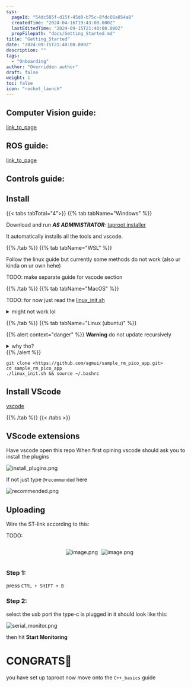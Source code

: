 ```yaml
---
sys:
  pageId: "54dc585f-d15f-45d0-b75c-8fdc66a854a8"
  createdTime: "2024-04-16T19:43:00.000Z"
  lastEditedTime: "2024-09-15T21:40:00.000Z"
  propFilepath: "docs/Getting_Started.md"
title: "Getting_Started"
date: "2024-09-15T21:40:00.000Z"
description: ""
tags:
  - "Onboarding"
author: "Overridden author"
draft: false
weight: 1
toc: false
icon: "rocket_launch"
---
```


## Computer Vision guide:

[link_to_page](86d45bc0-388b-4d26-8848-44f255f73d0e)

## ROS guide:

[link_to_page](3c76c1de-ec8f-46d6-8b0a-294005edc2d5)

## Controls guide:

## Install

{{< tabs tabTotal="4">}}
{{% tab tabName="Windows" %}}

Download and run _**AS ADMINISTRATOR**_: [taproot installer](https://github.com/Thornbots/TeachingFreshies/releases/tag/1.0)

It automatically installs all the tools and vscode.

{{% /tab %}}
{{% tab tabName="WSL" %}}

Follow the linux guide but currently some methods do not work (also ur kinda on ur own hehe)

TODO: make separate guide for vscode section

{{% /tab %}}
{{% tab tabName="MacOS" %}}

TODO: for now just read the [linux_init.sh](https://github.com/agmui/sample_rm_pico_app/blob/main/linux_init.sh)

<details>
<summary>might not work lol</summary>

`brew install libusb pkg-config`

Next install: [vscode](https://code.visualstudio.com/Download)

</details>

{{% /tab %}}
{{% tab tabName="Linux (ubuntu)" %}}

{{% alert context="danger" %}}
**Warning** do not update recursively
<details>
<summary>why tho?</summary>
There are some submodules that may go on for a while (like tinyusb) and I highly
recommend you don't need to get them.
If you want to see what submodules I update just look in `linux_init.sh`
</details>
{{% /alert %}}

```shell
git clone <https://github.com/agmui/sample_rm_pico_app.git>
cd sample_rm_pico_app
./linux_init.sh && source ~/.bashrc
```

## Install VScode

[vscode](https://code.visualstudio.com/Download)

{{% /tab %}}
{{< /tabs >}}

## VScode extensions

Have vscode open this repo
When first opining vscode should ask you to install the plugins

![install_plugins.png](https://prod-files-secure.s3.us-west-2.amazonaws.com/d518164a-d88e-44d1-a4ee-3adb3bd8bce0/89bd30f0-1825-4e77-867b-0a41ce370880/install_plugins.png?X-Amz-Algorithm=AWS4-HMAC-SHA256&X-Amz-Content-Sha256=UNSIGNED-PAYLOAD&X-Amz-Credential=ASIAZI2LB466ZIG7TVIH%2F20250216%2Fus-west-2%2Fs3%2Faws4_request&X-Amz-Date=20250216T090406Z&X-Amz-Expires=3600&X-Amz-Security-Token=IQoJb3JpZ2luX2VjEC4aCXVzLXdlc3QtMiJHMEUCIQCYb4KQaeqbtxq5fOl%2FaZ%2Bn%2FeuBi%2FHDCzzGbp4F03jCvgIgcNhydvvd0kc2rTeBAdiYVIYi4IgDSOtiBHxspnOzcbMq%2FwMIVxAAGgw2Mzc0MjMxODM4MDUiDGSuoWRnHjnkyR3E8SrcA0N6Nw9yMzvppqWMr03vXuglKIOpT2s3afp8hmZlBZjJylyF5KJ%2FyuZpX9eou0QydA7DkansCKVFOHeatGbYHX6FzLdauXiQbO%2FiAUWk9A%2FJCDZMGkZkCKycGQoKIJ%2B69S1qHnHNUU8luLftzE5ZnwBTnlKRKIHw5cXKGAJubUU2%2FzqNWw9ESGROLvfSvu5%2FlcorUMtDlYlaYcU0mz4MyrOOzYBYS%2B3J8MrVKZ%2F%2FIXD13AiPAKWutKVsDPK9lkc%2Fx8a%2FzbxPS%2FBFLbuE0lhWEO4EqqyTppibSBA%2BFm81ViHvmJrOOMCPaqa%2FC9CPLbixxBiVTMysV%2FJOcMDqUjTssq353JAjECmvrYYqf7WOBIqpRWzb5t6FXgnighIjbZOg6xBGtAWvyh9aNp2BQLPQaAxO2byf2RzoSv1Bt%2FlqFMqZFnMgZGKpQTcSaR2ycMdZd8tJs4%2Fh9cHFP99kA%2B%2Bj%2FQBw5eR0xHDoumm%2BjavhF18OgidXno9SW9XfREWJBGpWUTOrvb3mvajit2ZKoGeMA%2B4qGX97IfvFE8kUA1oK%2BHr1yfnj57Du2nP3fKaRhzMmMmnBYLD2aW4am0xZROkOM2ZbgXU2o%2FLy418QBZgQehDmxlKWArD%2FscRAtKIIMMaBxr0GOqUB%2Bc%2BTccgm1fSlBCdDykb3Cm1XLA%2FBdDfiqRYdsE95Wap%2FI%2Fg5p8w%2BpsJvwm5LLD7BJnZyRuVdwXkKD52q%2BzQzqPfUoiHlfzQiIF8eMim3QzvESLWTzVYkOIT%2BYYxoo91EIlW0knOyzNGav25QWeMEMzH7IfU3RpurBWcb7%2Bl%2B0P%2Foydj6xIzB7vqpUAEJfT%2FbFv34IkqgcwUY0CGinQah9GHf%2FzAY&X-Amz-Signature=efd3d5389220a06c801ea4b4d75367654d5b30486877b114ad0485247a135bd6&X-Amz-SignedHeaders=host&x-id=GetObject)

If not just type `@recommended` here  

![recommended.png](https://prod-files-secure.s3.us-west-2.amazonaws.com/d518164a-d88e-44d1-a4ee-3adb3bd8bce0/61e661e9-5d85-4dfc-be0d-8d2097a5e793/recommended.png?X-Amz-Algorithm=AWS4-HMAC-SHA256&X-Amz-Content-Sha256=UNSIGNED-PAYLOAD&X-Amz-Credential=ASIAZI2LB466ZIG7TVIH%2F20250216%2Fus-west-2%2Fs3%2Faws4_request&X-Amz-Date=20250216T090406Z&X-Amz-Expires=3600&X-Amz-Security-Token=IQoJb3JpZ2luX2VjEC4aCXVzLXdlc3QtMiJHMEUCIQCYb4KQaeqbtxq5fOl%2FaZ%2Bn%2FeuBi%2FHDCzzGbp4F03jCvgIgcNhydvvd0kc2rTeBAdiYVIYi4IgDSOtiBHxspnOzcbMq%2FwMIVxAAGgw2Mzc0MjMxODM4MDUiDGSuoWRnHjnkyR3E8SrcA0N6Nw9yMzvppqWMr03vXuglKIOpT2s3afp8hmZlBZjJylyF5KJ%2FyuZpX9eou0QydA7DkansCKVFOHeatGbYHX6FzLdauXiQbO%2FiAUWk9A%2FJCDZMGkZkCKycGQoKIJ%2B69S1qHnHNUU8luLftzE5ZnwBTnlKRKIHw5cXKGAJubUU2%2FzqNWw9ESGROLvfSvu5%2FlcorUMtDlYlaYcU0mz4MyrOOzYBYS%2B3J8MrVKZ%2F%2FIXD13AiPAKWutKVsDPK9lkc%2Fx8a%2FzbxPS%2FBFLbuE0lhWEO4EqqyTppibSBA%2BFm81ViHvmJrOOMCPaqa%2FC9CPLbixxBiVTMysV%2FJOcMDqUjTssq353JAjECmvrYYqf7WOBIqpRWzb5t6FXgnighIjbZOg6xBGtAWvyh9aNp2BQLPQaAxO2byf2RzoSv1Bt%2FlqFMqZFnMgZGKpQTcSaR2ycMdZd8tJs4%2Fh9cHFP99kA%2B%2Bj%2FQBw5eR0xHDoumm%2BjavhF18OgidXno9SW9XfREWJBGpWUTOrvb3mvajit2ZKoGeMA%2B4qGX97IfvFE8kUA1oK%2BHr1yfnj57Du2nP3fKaRhzMmMmnBYLD2aW4am0xZROkOM2ZbgXU2o%2FLy418QBZgQehDmxlKWArD%2FscRAtKIIMMaBxr0GOqUB%2Bc%2BTccgm1fSlBCdDykb3Cm1XLA%2FBdDfiqRYdsE95Wap%2FI%2Fg5p8w%2BpsJvwm5LLD7BJnZyRuVdwXkKD52q%2BzQzqPfUoiHlfzQiIF8eMim3QzvESLWTzVYkOIT%2BYYxoo91EIlW0knOyzNGav25QWeMEMzH7IfU3RpurBWcb7%2Bl%2B0P%2Foydj6xIzB7vqpUAEJfT%2FbFv34IkqgcwUY0CGinQah9GHf%2FzAY&X-Amz-Signature=81e61e8ad74d8948e3aa631310a03c8e350272ab2057fdf88ec9946733f15424&X-Amz-SignedHeaders=host&x-id=GetObject)

## Uploading

Wire the ST-link according to this:

TODO:

<div style="display: flex;flex-direction: row; column-gap:10px; max-width: 630px;justify-content: center;">
<div>

![image.png](https://prod-files-secure.s3.us-west-2.amazonaws.com/d518164a-d88e-44d1-a4ee-3adb3bd8bce0/210ecb78-1116-4d7b-b9b7-2292f66fa2c2/image.png?X-Amz-Algorithm=AWS4-HMAC-SHA256&X-Amz-Content-Sha256=UNSIGNED-PAYLOAD&X-Amz-Credential=ASIAZI2LB46623JAEE4O%2F20250216%2Fus-west-2%2Fs3%2Faws4_request&X-Amz-Date=20250216T090411Z&X-Amz-Expires=3600&X-Amz-Security-Token=IQoJb3JpZ2luX2VjEC4aCXVzLXdlc3QtMiJHMEUCICe1oWw%2Fu3ro2nhSltgYKVVd0Dm%2BLvVFOxneLDsWcY5aAiEAnaErat55yECW9BvPVpLSN6yaYRWS4nhmc1bbgUUVHtAq%2FwMIVxAAGgw2Mzc0MjMxODM4MDUiDDezbLQYLnIjjADQUCrcA0eKLuoBvoDjXfkxyP8vHAMj%2FrV7uer6jsvS6b38M%2Fy4s%2Bbfi9RkFM12KmTW2FgUb5pBtNt0bimy9lQQiVyod%2BF8lxoH2xSPATy0ksxSpAeqfCBqdVmjnMmql0V6bRScGYSpSwE79jwPp7S%2F%2BjjSJ5qh2bL5Oy%2Bjhk2nLZZd54e34XF5VffkdEmTmCV25NNNqJdX1l%2F05uob0C6fIkuGtFgCanOx03FMRziB%2FP2qGbcTblPx1mv%2F6yw2%2Fe7j4R5jADVdSrpQ%2BrDi%2Bojb3dC4Fu5WAg8luPOzWUtvO3LrqugqoFejAjSnskl2Is230zphvIEVfk8jedoucU4CN3YvSaYbty0ex4a%2BJ%2BP7T5HkXQmgfGAN4vT%2FrzbKdowotgEgzdFVbZ1P7HtQEL%2BC%2FSvwzXobgg6bbyg1CMUNP6IItEDoYauiXd7X3L5qIfgf0hQqQdohQq3T9OsFUs3a8C%2FCsUikUNj2PzQj6rep%2F1bRmY6aocTT9XsewpRAJPkamQq14FbZqwRBtmirX9CgqIQ09w%2BQmyg1dGN2KaCpuIJ2GVzr19ChM6AWRSypYvn7CaFW7NWGrliNEOyxPXJ6CxMZvYQIqyFeCgzcVElEkuqIyHdmaYlJprWXc%2BpPPUATMMX%2Bxb0GOqUB7%2B4ESOqlbbBkjkF8WsM%2FfqZ4sW%2BhR582BPgHQVEd%2Fw%2BPLfvSfzX3n6bzQ2SPYqZ%2BG2HnAjAEFboSXBMCCsQfoX%2BzfvNLKVX7I52p1lXxLbBoDZWcAAYLuv4dlPc%2BM6PIKyl8IFoo5k8I2RR4n%2BYutZH6%2F6bAT0k9MrumncIUIWc2IgLJ2cFXtEKVh%2FBHq6J3hQvnVcgXbhwjQyPHRPxADWJ1foiU&X-Amz-Signature=0863edb67d413b9666c93ed562ec6eb8d0035e6f644534362895b1a4d933ff4e&X-Amz-SignedHeaders=host&x-id=GetObject)

</div>
<div>

![image.png](https://prod-files-secure.s3.us-west-2.amazonaws.com/d518164a-d88e-44d1-a4ee-3adb3bd8bce0/33a0fd0f-8ca6-4a86-8e09-26e95ded1fff/image.png?X-Amz-Algorithm=AWS4-HMAC-SHA256&X-Amz-Content-Sha256=UNSIGNED-PAYLOAD&X-Amz-Credential=ASIAZI2LB466X6EFURRL%2F20250216%2Fus-west-2%2Fs3%2Faws4_request&X-Amz-Date=20250216T090413Z&X-Amz-Expires=3600&X-Amz-Security-Token=IQoJb3JpZ2luX2VjEC4aCXVzLXdlc3QtMiJHMEUCIQCsZlxiZmgcGHeBoggGArlV7cTR9cAxThQTyM9cBt4wVgIgfEASciZA3BxQ7v8NKfgy2J2WY5%2FWV5puYCpLWizKLJEq%2FwMIVxAAGgw2Mzc0MjMxODM4MDUiDBxALoaPxIS28%2F4L6CrcAwDkZFwnPTSdhhod1jyCFXEKzYSvXKGDQhVC7IQJ8Hqwpxb741EoLPYDP8hUH5inHPzKRmO3sCpJ7tTiYennS4a3Cz5Q1wlYMkRFRwWTz%2FUhC7bCXiOJCEc1%2FSYtCrzFn3etn5Z9u5ltoSFonKv%2FUyjHcMgaDsRNBl5gBfYLox%2Buxr%2Bdsa7n23tYk4vfIv2e4Bjo0IY1YitU7cPBIzbY6WM4rFT0T5OUbWdUcJNGOYK7cA0VA46O2lQxtNfwG8evs9ddtzcjT4t1%2BKliYBr6DKD7ZYvDGE0l1Wsmnx%2FoPQ4kEO4b8yU6e8tRCqCu%2BWin4hMowlASXKLjHfR%2FI%2B%2BhFbefbvI0S7Jw4ZHYbTKVqD989FyjcaT2L%2FRLtJo7Oz5BPGnjfuWH68HL6%2F6myTQo6oo9iZgYjKTXeYaNoksBxLhOs4UG2dUARnoM1KQQfZ1e081rPUfBWhKFo%2B4ODqrzEEgNikOGprB3oUwPzHBlQEJnay3OBWyEsDsmFwaQBUPd0Fvk2F7eQR1H56nj51zkm%2FL5lE%2Fz9ieOjK5cNmJCjIq7TQt0wS73s0ROf02TgPRR6sr7pFY3k40lqcNHGoNeKc9vO6%2FFYinjJ7WNVA%2Bn8cWCUxA9dJ5vJqQfpk3OMMH9xb0GOqUBKEoJZckvLzk04TcsCQeFh%2FoYQ9EiJIzDKW4AjonKllU7Suy1s0EPYxGPczCF2vidNbC3Pft7K48uejQ7KsdMQBlT3sNV5WGz1V2vjZ57OYzgvHHIYkTm7Pr%2B6S32RPVr4Z6ApjZbNCV85uAynmjauRzuG6MVT%2Bli7xUOErMS7oBG%2BvaMl8T8BhR36lG4N8J2E%2BOy4AFkZ8SZezeHA2BHsdA%2Bf%2BDB&X-Amz-Signature=0c063118e394740b3488e5500cce3da1d99a3482ac16afa5923eba319cbc9fbb&X-Amz-SignedHeaders=host&x-id=GetObject)

</div>
</div>

### Step 1:

press `CTRL + SHIFT + B`

### Step 2:

select the usb port the type-c is plugged in it should look like this:

![serial_monitor.png](https://prod-files-secure.s3.us-west-2.amazonaws.com/d518164a-d88e-44d1-a4ee-3adb3bd8bce0/f03f4774-05d4-4393-b6a0-d5efb6d315ab/serial_monitor.png?X-Amz-Algorithm=AWS4-HMAC-SHA256&X-Amz-Content-Sha256=UNSIGNED-PAYLOAD&X-Amz-Credential=ASIAZI2LB466ZIG7TVIH%2F20250216%2Fus-west-2%2Fs3%2Faws4_request&X-Amz-Date=20250216T090406Z&X-Amz-Expires=3600&X-Amz-Security-Token=IQoJb3JpZ2luX2VjEC4aCXVzLXdlc3QtMiJHMEUCIQCYb4KQaeqbtxq5fOl%2FaZ%2Bn%2FeuBi%2FHDCzzGbp4F03jCvgIgcNhydvvd0kc2rTeBAdiYVIYi4IgDSOtiBHxspnOzcbMq%2FwMIVxAAGgw2Mzc0MjMxODM4MDUiDGSuoWRnHjnkyR3E8SrcA0N6Nw9yMzvppqWMr03vXuglKIOpT2s3afp8hmZlBZjJylyF5KJ%2FyuZpX9eou0QydA7DkansCKVFOHeatGbYHX6FzLdauXiQbO%2FiAUWk9A%2FJCDZMGkZkCKycGQoKIJ%2B69S1qHnHNUU8luLftzE5ZnwBTnlKRKIHw5cXKGAJubUU2%2FzqNWw9ESGROLvfSvu5%2FlcorUMtDlYlaYcU0mz4MyrOOzYBYS%2B3J8MrVKZ%2F%2FIXD13AiPAKWutKVsDPK9lkc%2Fx8a%2FzbxPS%2FBFLbuE0lhWEO4EqqyTppibSBA%2BFm81ViHvmJrOOMCPaqa%2FC9CPLbixxBiVTMysV%2FJOcMDqUjTssq353JAjECmvrYYqf7WOBIqpRWzb5t6FXgnighIjbZOg6xBGtAWvyh9aNp2BQLPQaAxO2byf2RzoSv1Bt%2FlqFMqZFnMgZGKpQTcSaR2ycMdZd8tJs4%2Fh9cHFP99kA%2B%2Bj%2FQBw5eR0xHDoumm%2BjavhF18OgidXno9SW9XfREWJBGpWUTOrvb3mvajit2ZKoGeMA%2B4qGX97IfvFE8kUA1oK%2BHr1yfnj57Du2nP3fKaRhzMmMmnBYLD2aW4am0xZROkOM2ZbgXU2o%2FLy418QBZgQehDmxlKWArD%2FscRAtKIIMMaBxr0GOqUB%2Bc%2BTccgm1fSlBCdDykb3Cm1XLA%2FBdDfiqRYdsE95Wap%2FI%2Fg5p8w%2BpsJvwm5LLD7BJnZyRuVdwXkKD52q%2BzQzqPfUoiHlfzQiIF8eMim3QzvESLWTzVYkOIT%2BYYxoo91EIlW0knOyzNGav25QWeMEMzH7IfU3RpurBWcb7%2Bl%2B0P%2Foydj6xIzB7vqpUAEJfT%2FbFv34IkqgcwUY0CGinQah9GHf%2FzAY&X-Amz-Signature=3bfac737a108cc458d4f024e93eb48e0fba948c212e5f239c64aab2eb38f51d8&X-Amz-SignedHeaders=host&x-id=GetObject)

then hit **Start Monitoring**

# CONGRATS🎉

you have set up taproot now move onto the `C++_basics` guide
